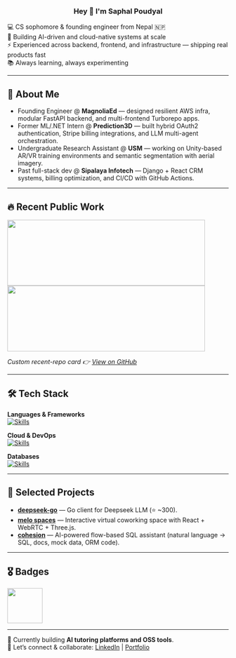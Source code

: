 <h3 align="center">Hey 👋 I'm Saphal Poudyal</h3>

💻 CS sophomore & founding engineer from Nepal 🇳🇵  
🚀 Building AI-driven and cloud-native systems at scale  
⚡ Experienced across backend, frontend, and infrastructure — shipping real products fast  
📚 Always learning, always experimenting

---

## 🌟 About Me
- Founding Engineer @ **MagnoliaEd** — designed resilient AWS infra, modular FastAPI backend, and multi-frontend Turborepo apps.  
- Former ML/.NET Intern @ **Prediction3D** — built hybrid OAuth2 authentication, Stripe billing integrations, and LLM multi-agent orchestration.  
- Undergraduate Research Assistant @ **USM** — working on Unity-based AR/VR training environments and semantic segmentation with aerial imagery.  
- Past full-stack dev @ **Sipalaya Infotech** — Django + React CRM systems, billing optimization, and CI/CD with GitHub Actions.  

---

## 🔥 Recent Public Work
<p>
  <img src="https://recent-repo-2.vercel.app/api/repo?username=saphalpdyl&pos=0" height="150" width="450" />
  <img src="https://recent-repo-2.vercel.app/api/repo?username=saphalpdyl&pos=1&backgroundColor=0d1117&borderColor=596679&minimalism=true" height="150" width="450" />
</p>

*Custom recent-repo card 👉 [View on GitHub](https://github.com/saphalpdyl/Recent-repo-2)*  

---

## 🛠️ Tech Stack
**Languages & Frameworks**  
[![Skills](https://skillicons.dev/icons?i=js,react,cs,dotnet,go,python,fastapi,django,unity,nextjs,flutter)]()  

**Cloud & DevOps**  
[![Skills](https://skillicons.dev/icons?i=aws,docker,terraform,githubactions)]()  

**Databases**  
[![Skills](https://skillicons.dev/icons?i=postgres,mongodb,firebase)]()  

---

## 📌 Selected Projects
- **[deepseek-go](https://github.com/cohesion-org/deepseek-go)** — Go client for Deepseek LLM (⭐ ~300).  
- **[melo spaces](https://github.com/saphalpdyl/melo)** — Interactive virtual coworking space with React + WebRTC + Three.js.  
- **[cohesion](https://github.com/saphalpdyl/cohesion)** — AI-powered flow-based SQL assistant (natural language → SQL, docs, mock data, ORM code).  

---

## 🎖️ Badges
<img src="https://github.com/saphalpdyl/saphalpdyl/assets/69297872/dc1ca1cd-d09b-40e9-aa1c-918191f96dfa" width="80" height="80">

---

🌱 Currently building **AI tutoring platforms and OSS tools**.  
🤝 Let’s connect & collaborate: [LinkedIn](https://linkedin.com/in/saphalpdyl) | [Portfolio](https://saphal.me)  
